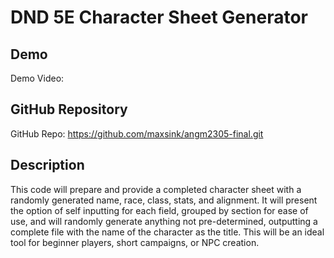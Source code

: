 # DND 5E Character Sheet Generator

## Demo
Demo Video: <URL>

## GitHub Repository
GitHub Repo: https://github.com/maxsink/angm2305-final.git

## Description
This code will prepare and provide a completed character sheet with a randomly generated name, race, class, stats, and alignment. It will present the option of self inputting for each field, grouped by section for ease of use, and will randomly generate anything not pre-determined, outputting a complete file with the name of the character as the title. This will be an ideal tool for beginner players, short campaigns, or NPC creation.
